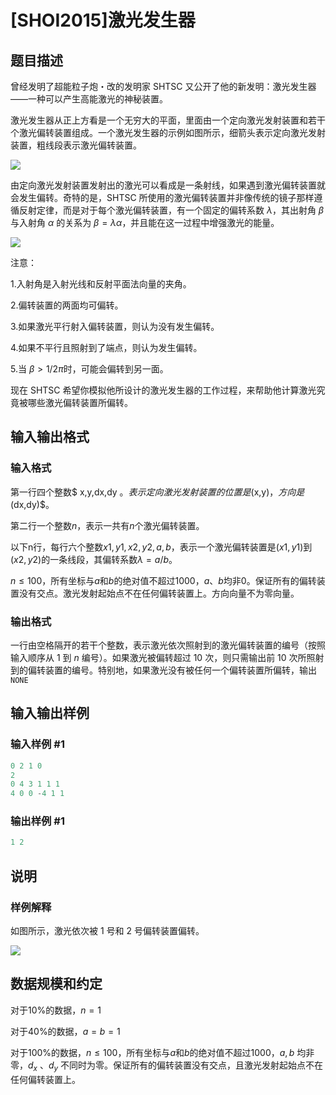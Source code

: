 # [SHOI2015]激光发生器

## 题目描述

曾经发明了超能粒子炮・改的发明家 SHTSC 又公开了他的新发明：激光发生器——一种可以产生高能激光的神秘装置。

激光发生器从正上方看是一个无穷大的平面，里面由一个定向激光发射装置和若干个激光偏转装置组成。一个激光发生器的示例如图所示，细箭头表示定向激光发射装置，粗线段表示激光偏转装置。

![](https://cdn.luogu.com.cn/upload/pic/16401.png)

由定向激光发射装置发射出的激光可以看成是一条射线，如果遇到激光偏转装置就会发生偏转。奇特的是，SHTSC 所使用的激光偏转装置并非像传统的镜子那样遵循反射定律，而是对于每个激光偏转装置，有一个固定的偏转系数 $λ$，其出射角 $β$ 与入射角 $α$ 的关系为 $β=λα$，并且能在这一过程中增强激光的能量。

![](https://cdn.luogu.com.cn/upload/pic/16402.png)

注意：

1.入射角是入射光线和反射平面法向量的夹角。

2.偏转装置的两面均可偏转。

3.如果激光平行射入偏转装置，则认为没有发生偏转。

4.如果不平行且照射到了端点，则认为发生偏转。

5.当 $β>1/2π$时，可能会偏转到另一面。

现在 SHTSC 希望你模拟他所设计的激光发生器的工作过程，来帮助他计算激光究竟被哪些激光偏转装置所偏转。

## 输入输出格式

### 输入格式

第一行四个整数$ x,y,dx,dy $。表示定向激光发射装置的位置是$(x,y)$，方向是$(dx,dy)$。

第二行一个整数$n$，表示一共有$n$个激光偏转装置。

以下n行，每行六个整数$x1,y1,x2,y2,a,b$，表示一个激光偏转装置是$(x1,y1)$到$(x2,y2)$的一条线段，其偏转系数$\lambda=a/b$。

$n\leq 100$，所有坐标与$a$和$b$的绝对值不超过$1000$，$a$、$b$均非$0$。保证所有的偏转装置没有交点。激光发射起始点不在任何偏转装置上。方向向量不为零向量。

### 输出格式

一行由空格隔开的若干个整数，表示激光依次照射到的激光偏转装置的编号（按照输入顺序从 $1$ 到 $n$ 编号）。如果激光被偏转超过 $10$ 次，则只需输出前 $10$ 次所照射到的偏转装置的编号。特别地，如果激光没有被任何一个偏转装置所偏转，输出`NONE`

## 输入输出样例

### 输入样例 #1

```cpp
0 2 1 0
2
0 4 3 1 1 1
4 0 0 -4 1 1
```


### 输出样例 #1

```cpp
1 2
```


## 说明

### 样例解释

如图所示，激光依次被 $1$ 号和 $2$ 号偏转装置偏转。

![](https://cdn.luogu.com.cn/upload/pic/16403.png)

## 数据规模和约定

对于10%的数据，$n=1$

对于40%的数据，$a=b=1$

对于100%的数据，$n \le 100$，所有坐标与$a$和$b$的绝对值不超过$1000$，$a,b$ 均非零，$d_x$ 、$d_y$ 不同时为零。保证所有的偏转装置没有交点，且激光发射起始点不在任何偏转装置上。

